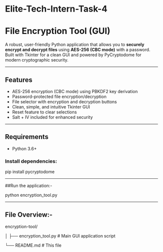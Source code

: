 # Elite-Tech-Intern-Task-4

# File Encryption Tool (GUI)

A robust, user-friendly Python application that allows you to **securely encrypt and decrypt files** using **AES-256 (CBC mode)** with a password. Built with Tkinter for a clean GUI and powered by PyCryptodome for modern cryptographic security.

---

## Features

- AES-256 encryption (CBC mode) using PBKDF2 key derivation
- Password-protected file encryption/decryption
- File selector with encryption and decryption buttons
- Clean, simple, and intuitive Tkinter GUI
- Reset feature to clear selections
- Salt + IV included for enhanced security

---

## Requirements

- Python 3.6+

### Install dependencies:

pip install pycryptodome

---

##Run the application:-

python encryption_tool.py

---

## File Overview:-

encryption-tool/

│
├── encryption_tool.py       # Main GUI application script

└── README.md                # This file

